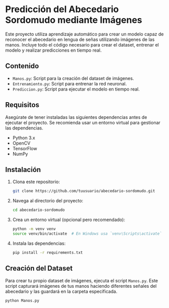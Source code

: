 # Predicción del Abecedario Sordomudo mediante Imágenes

Este proyecto utiliza aprendizaje automático para crear un modelo capaz de reconocer el abecedario en lengua de señas utilizando imágenes de las manos. Incluye todo el código necesario para crear el dataset, entrenar el modelo y realizar predicciones en tiempo real.

## Contenido

- `Manos.py`: Script para la creación del dataset de imágenes.
- `Entrenamiento.py`: Script para entrenar la red neuronal.
- `Prediccion.py`: Script para ejecutar el modelo en tiempo real.

## Requisitos

Asegúrate de tener instaladas las siguientes dependencias antes de ejecutar el proyecto. Se recomienda usar un entorno virtual para gestionar las dependencias.

- Python 3.x
- OpenCV
- TensorFlow
- NumPy

## Instalación

1. Clona este repositorio:
    ```sh
    git clone https://github.com/tuusuario/abecedario-sordomudo.git
    ```
2. Navega al directorio del proyecto:
    ```sh
    cd abecedario-sordomudo
    ```
3. Crea un entorno virtual (opcional pero recomendado):
    ```sh
    python -m venv venv
    source venv/bin/activate  # En Windows usa `venv\Scripts\activate`
    ```
4. Instala las dependencias:
    ```sh
    pip install -r requirements.txt
    ```

## Creación del Dataset

Para crear tu propio dataset de imágenes, ejecuta el script `Manos.py`. Este script capturará imágenes de tus manos haciendo diferentes señales del abecedario y las guardará en la carpeta especificada.

```sh
python Manos.py
